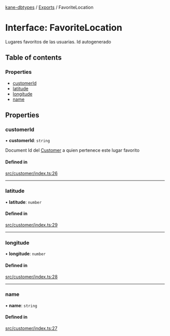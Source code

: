 [kane-dbtypes](../README.md) / [Exports](../modules.md) / FavoriteLocation

# Interface: FavoriteLocation

Lugares favoritos de las usuarias. Id autogenerado

## Table of contents

### Properties

- [customerId](FavoriteLocation.md#customerid)
- [latitude](FavoriteLocation.md#latitude)
- [longitude](FavoriteLocation.md#longitude)
- [name](FavoriteLocation.md#name)

## Properties

### customerId

• **customerId**: `string`

Document Id del [Customer](Customer.md) a quien pertenece este lugar favorito

#### Defined in

[src/customer/index.ts:26](https://github.com/gatitolabs/kane-dbtypes/blob/e33ffb5/src/customer/index.ts#L26)

___

### latitude

• **latitude**: `number`

#### Defined in

[src/customer/index.ts:29](https://github.com/gatitolabs/kane-dbtypes/blob/e33ffb5/src/customer/index.ts#L29)

___

### longitude

• **longitude**: `number`

#### Defined in

[src/customer/index.ts:28](https://github.com/gatitolabs/kane-dbtypes/blob/e33ffb5/src/customer/index.ts#L28)

___

### name

• **name**: `string`

#### Defined in

[src/customer/index.ts:27](https://github.com/gatitolabs/kane-dbtypes/blob/e33ffb5/src/customer/index.ts#L27)
